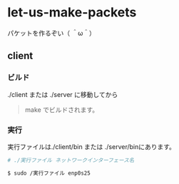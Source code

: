 # let-us-make-packets
パケットを作るぞい（ ＾ω＾）

## client

### ビルド
./client または ./server に移動してから
> make
でビルドされます。

### 実行
実行ファイルは./client/bin または ./server/binにあります。

```sh
# ./実行ファイル ネットワークインターフェース名
```

```sh
$ sudo /実行ファイル enp0s25
```
